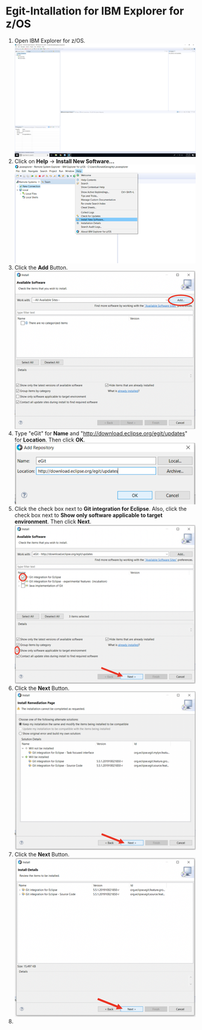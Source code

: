 # Egit-Intallation for IBM Explorer for z/OS 

1. Open IBM Explorer for z/OS. ![Open IBM Explorer for z/OS](docs/source/images/Windows-Egit-Installation-Screenshots/01-OpenZOSExplorer.png)
2. Click on **Help** -> **Install New Software...** ![Install New Software](docs/source/images/Windows-Egit-Installation-Screenshots/02-InstallNewSoftware.png)
3. Click the **Add** Button. ![Add Buttton](docs/source/images/Windows-Egit-Installation-Screenshots/03-AddButton.png)
4. Type "eGit" for **Name** and "http://download.eclipse.org/egit/updates" for **Location**. Then click **OK**. ![eGit Location](docs/source/images/Windows-Egit-Installation-Screenshots/04-EgitLink.png)
5. Click the check box next to **Git integration for Eclipse**. Also, click the check box next to **Show only software applicable to target environment**. Then click **Next**. ![Check Boxs](docs/source/images/Windows-Egit-Installation-Screenshots/05-CheckBoxs.png)
6. Click the **Next** Button. ![Install Remediation Page](docs/source/images/Windows-Egit-Installation-Screenshots/06-InstallRemediationPage.png)
7. Click the **Next** Button. ![Install Details](docs/source/images/Windows-Egit-Installation-Screenshots/07-InstallDetails.png)
8. 
